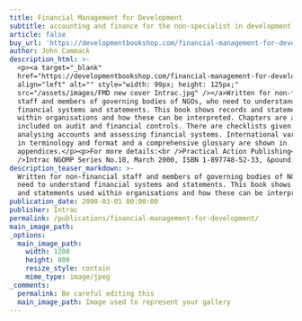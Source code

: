 ```yaml
---
title: Financial Management for Development
subtitle: accounting and finance for the non-specialist in development organisations
article: false
buy_url: 'https://developmentbookshop.com/financial-management-for-development-pb'
author: John Cammack
description_html: >-
  <p><a target="_blank"
  href="https://developmentbookshop.com/financial-management-for-development-pb"><img
  align="left" alt="" style="width: 99px; height: 125px;"
  src="/assets/images/FMD new cover Intrac.jpg" /></a>Written for non-financial
  staff and members of governing bodies of NGOs, who need to understand
  financial systems and statements. This book shows records and statements used
  within organisations and how these can be interpreted. Chapters are also
  included on audit and financial controls. There are checklists given for
  analysing accounts and assessing financial systems. International variations
  in terminology and format and a comprehensive glossary are shown in
  appendices.</p><p>For more details:<br />Practical Action Publishing<br
  />Intrac NGOMP Series No.10, March 2000, ISBN 1-897748-52-33, &pound;8.00</p>
description_teaser_markdown: >-
  Written for non-financial staff and members of governing bodies of NGOs, who
  need to understand financial systems and statements. This book shows records
  and statements used within organisations and how these can be interpreted.
publication_date: 2000-03-01 00:00:00
publisher: Intrac
permalink: /publications/financial-management-for-development/
main_image_path:
_options:
  main_image_path:
    width: 1200
    height: 800
    resize_style: contain
    mime_type: image/jpeg
_comments:
  permalink: Be careful editing this
  main_image_path: Image used to represent your gallery
---
```


